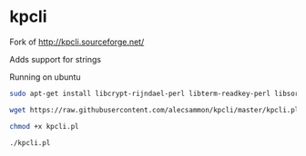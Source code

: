 kpcli
=====

Fork of http://kpcli.sourceforge.net/

Adds support for strings

Running on ubuntu

```sh
sudo apt-get install libcrypt-rijndael-perl libterm-readkey-perl libsort-naturally-perl libfile-keepass-perl libterm-shellui-perl libterm-readline-gnu-perl

wget https://raw.githubusercontent.com/alecsammon/kpcli/master/kpcli.pl

chmod +x kpcli.pl

./kpcli.pl
```
